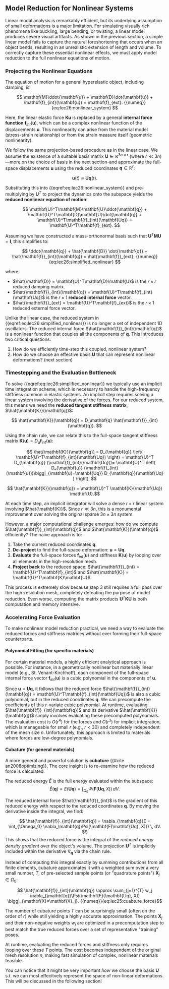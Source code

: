 ## Model Reduction for Nonlinear Systems

Linear modal analysis is remarkably efficient, but its underlying assumption of small deformations is a major limitation. For simulating visually rich phenomena like buckling, large bending, or twisting, a linear model produces severe visual artifacts. As shown in the previous section, a simple linear model fails to capture the natural foreshortening that occurs when an object bends, resulting in an unrealistic extension of length and volume. To correctly capture these essential nonlinear effects, we must apply model reduction to the full nonlinear equations of motion.

### Projecting the Nonlinear Equations

The equation of motion for a general hyperelastic object, including damping, is:

$$ \mathbf{M}\ddot{\mathbf{u}} + \mathbf{D}\dot{\mathbf{u}} + \mathbf{f}_{int}(\mathbf{u}) = \mathbf{f}_{ext}. {{numeq}}{eq:lec26:nonlinear_system} $$

Here, the linear elastic force $\mathbf{K}\mathbf{u}$ is replaced by a general **internal force function** $\mathbf{f}_{int}(\mathbf{u})$, which can be a complex nonlinear function of the displacements $\mathbf{u}$. This nonlinearity can arise from the material model (stress-strain relationship) or from the strain measure itself (geometric nonlinearity).

We follow the same projection-based procedure as in the linear case. We assume the existence of a suitable basis matrix $\mathbf{U} \in \mathbb{R}^{3n \times r}$ (where $r \ll 3n$)—more on the choice of basis in the next section-and approximate the full-space displacements $\mathbf{u}$ using the reduced coordinates $\mathbf{q} \in \mathbb{R}^r$:

$$ \mathbf{u}(t) \approx \mathbf{U}\mathbf{q}(t). $$

Substituting this into {{eqref:eq:lec26:nonlinear_system}} and pre-multiplying by $\mathbf{U}^T$ to project the dynamics onto the subspace yields the **reduced nonlinear equation of motion**:

$$ \mathbf{U}^T\mathbf{M}\mathbf{U}\ddot{\mathbf{q}} + \mathbf{U}^T\mathbf{D}\mathbf{U}\dot{\mathbf{q}} + \mathbf{U}^T\mathbf{f}_{int}(\mathbf{Uq}) = \mathbf{U}^T\mathbf{f}_{ext}.
$$

Assuming we have constructed a mass-orthonormal basis such that $\mathbf{U}^T\mathbf{M}\mathbf{U} = \mathbf{I}$, this simplifies to:

$$ \ddot{\mathbf{q}} + \hat{\mathbf{D}} \dot{\mathbf{q}} + \hat{\mathbf{f}}_{int}(\mathbf{q}) = \hat{\mathbf{f}}_{ext},
{{numeq}}{eq:lec26:simplified_nonlinear}
$$

where:
*   $\hat{\mathbf{D}} = \mathbf{U}^T\mathbf{D}\mathbf{U}$ is the $r \times r$ reduced damping matrix.
*   $\hat{\mathbf{f}}_{int}(\mathbf{q}) = \mathbf{U}^T\mathbf{f}_{int}(\mathbf{Uq})$ is the $r \times 1$ **reduced internal force** vector.
*   $\hat{\mathbf{f}}_{ext} = \mathbf{U}^T\mathbf{f}_{ext}$ is the $r \times 1$ reduced external force vector.


Unlike the linear case, the reduced system in {{eqref:eq:lec26:simplified_nonlinear}} is no longer a set of independent 1D oscillators. The reduced internal force $\hat{\mathbf{f}}_{int}(\mathbf{q})$ is a nonlinear function that couples all the components of $\mathbf{q}$. This introduces two critical questions:
1.  How do we efficiently time-step this coupled, nonlinear system?
2.  How do we choose an effective basis $\mathbf{U}$ that can represent nonlinear deformations? (next section)

### Timestepping and the Evaluation Bottleneck

To solve {{eqref:eq:lec26:simplified_nonlinear}} we typically use an implicit time integration scheme, which is necessary to handle the high-frequency stiffness common in elastic systems. An implicit step requires solving a linear system involving the derivative of the forces. For our reduced system, this means we need the **reduced tangent stiffness matrix**, $\hat{\mathbf{K}}(\mathbf{q})$:

<!-- $$ \hat{\mathbf{K}}(\mathbf{q}) = \frac{\partial \hat{\mathbf{f}}_{int}(\mathbf{q})}{\partial \mathbf{q}} $$ -->
$$ \hat{\mathbf{K}}(\mathbf{q}) = D_\mathbf{q} \hat{\mathbf{f}}_{int}(\mathbf{q}). $$

Using the chain rule, we can relate this to the full-space tangent stiffness matrix $\mathbf{K}(\mathbf{u}) = D_{\mathbf{u}}\mathbf{f}_{int}(\mathbf{u})$:

<!-- $$ \hat{\mathbf{K}}(\mathbf{q}) = \frac{\partial}{\partial \mathbf{q}} \left( \mathbf{U}^T\mathbf{f}_{int}(\mathbf{Uq}) \right) = \mathbf{U}^T \frac{\partial \mathbf{f}_{int}(\mathbf{Uq})}{\partial \mathbf{q}} = \mathbf{U}^T \left( \frac{\partial \mathbf{f}_{int}(\mathbf{u})}{\partial \mathbf{u}} \bigg|_{\mathbf{u}=\mathbf{Uq}} \frac{\partial (\mathbf{Uq})}{\partial \mathbf{q}} \right) $$ -->
$$ \hat{\mathbf{K}}(\mathbf{q}) = D_{\mathbf{q}} \left( \mathbf{U}^T\mathbf{f}_{int}(\mathbf{Uq}) \right) = \mathbf{U}^T D_{\mathbf{q}} (\mathbf{f}_{int}(\mathbf{Uq}))= \mathbf{U}^T \left( D_{\mathbf{u}} (\mathbf{f}_{int}(\mathbf{u}))\bigg|_{\mathbf{u}=\mathbf{Uq}} D_{\mathbf{q}}(\mathbf{Uq} ) \right), $$

$$ \hat{\mathbf{K}}(\mathbf{q}) = \mathbf{U}^T \mathbf{K}(\mathbf{Uq}) \mathbf{U}.$$

At each time step, an implicit integrator will solve a dense $r \times r$ linear system involving $\hat{\mathbf{K}}$. Since $r \ll 3n$, this is a monumental improvement over solving the original sparse $3n \times 3n$ system.

However, a major computational challenge emerges: how do we compute $\hat{\mathbf{f}}_{int}(\mathbf{q})$ and $\hat{\mathbf{K}}(\mathbf{q})$ efficiently? The naive approach is to:
1.  Take the current reduced coordinates $\mathbf{q}$.
2.  **De-project** to find the full-space deformation: $\mathbf{u} = \mathbf{Uq}$.
3.  **Evaluate** the full-space forces $\mathbf{f}_{int}(\mathbf{u})$ and stiffness $\mathbf{K}(\mathbf{u})$ by looping over all elements in the high-resolution mesh.
4.  **Project back** to the reduced space: $\hat{\mathbf{f}}_{int} = \mathbf{U}^T\mathbf{f}_{int}$ and $\hat{\mathbf{K}} = \mathbf{U}^T\mathbf{K}\mathbf{U}$.

This process is extremely slow because step 3 still requires a full pass over the high-resolution mesh, completely defeating the purpose of model reduction. Even worse, computing the matrix products $\mathbf{U}^T\mathbf{K}\mathbf{U}$ is both computation and memory intensive. 

### Accelerating Force Evaluation

To make nonlinear model reduction practical, we need a way to evaluate the reduced forces and stiffness matrices without ever forming their full-space counterparts.

#### Polynomial Fitting (for specific materials)
For certain material models, a highly efficient analytical approach is possible. For instance, in a geometrically nonlinear but materially linear model (e.g., St. Venant-Kirchhoff), each component of the full-space internal force vector $\mathbf{f}_{int}(\mathbf{u})$ is a cubic polynomial in the components of $\mathbf{u}$.

Since $\mathbf{u} = \mathbf{Uq}$, it follows that the reduced force $\hat{\mathbf{f}}_{int}(\mathbf{q}) = \mathbf{U}^T\mathbf{f}_{int}(\mathbf{Uq})$ is also a cubic polynomial, but in the reduced coordinates $\mathbf{q}$. We can precompute the coefficients of this $r$-variate cubic polynomial. At runtime, evaluating $\hat{\mathbf{f}}_{int}(\mathbf{q})$ and its derivative $\hat{\mathbf{K}}(\mathbf{q})$ simply involves evaluating these precomputed polynomials. The evaluation cost is $O(r^4)$ for the forces and $O(r^3)$ for implicit integration, which is manageable for small $r$ (e.g., $r < 30$) and completely independent of the mesh size $n$. Unfortunately, this approach is limited to materials where forces are low-degree polynomials.



#### Cubature (for general materials)
A more general and powerful solution is **cubature** {{#cite an2008optimizing}}. The core insight is to re-examine how the reduced force is calculated.

The reduced energy $\hat{E}$ is the full energy evaluated within the subspace:
$$ \hat{E}(\mathbf{q}) = E(\mathbf{Uq}) = \int_{\Omega_0} \Psi(\mathbf{F}(\mathbf{Uq}, X)) \, dV. $$

The reduced internal force $\hat{\mathbf{f}}_{int}$ is the gradient of this reduced energy with respect to the reduced coordinates $\mathbf{q}$. By moving the derivative inside the integral, we find:
<!-- $$ \hat{\mathbf{f}}_{int}(\mathbf{q}) = \frac{\partial \hat{E}}{\partial \mathbf{q}} = \int_{\Omega_0} \frac{\partial \Psi(\mathbf{F}(\mathbf{Uq}))}{\partial \mathbf{q}} \, dV  $$ -->
$$ \hat{\mathbf{f}}_{int}(\mathbf{q}) =  \nabla_{\mathbf{q}}E  = \int_{\Omega_0} \nabla_\mathbf{q}\Psi(\mathbf{F(\mathbf{Uq}, X)}) \, dV.  $$
This shows that the reduced force is the integral of the *reduced energy density gradient* over the object's volume. The projection $\mathbf{U}^T$ is implicitly included within the derivative $\nabla_\mathbf{q}$ via the chain rule.

Instead of computing this integral exactly by summing contributions from all finite elements, cubature approximates it with a weighted sum over a very small number, $T$, of pre-selected sample points (or "quadrature points") $\mathbf{X}_j \in \Omega_0$:

$$ \hat{\mathbf{f}}_{int}(\mathbf{q}) \approx \sum_{j=1}^{T} w_j \nabla_{\mathbf{q}}\Psi(\mathbf{F}(\mathbf{Uq}, X))  \bigg|_{\mathbf{X}=\mathbf{X}_j}.
 {{numeq}}{eq:lec25:cuabture_force}$$

The number of cubature points $T$ can be surprisingly small (often on the order of $r$) while still yielding a highly accurate approximation. The points $\mathbf{X}_j$ and their non-negative weights $w_j$ are optimized in a precomputation step to best match the true reduced forces over a set of representative "training" poses.

At runtime, evaluating the reduced forces and stiffness only requires looping over these $T$ points. The cost becomes independent of the original mesh resolution $n$, making fast simulation of complex, nonlinear materials feasible.


You can notice that it might be very important _how_ we choose the basis $\mathbf{U}$ s.t. we can most effecitvely represent the space of non-linear deformations. This will be discussed in the following section!